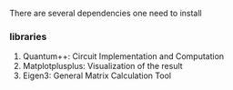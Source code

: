 There are several dependencies one need to install

### libraries
1. Quantum++: Circuit Implementation and Computation
2. Matplotplusplus: Visualization of the result
3. Eigen3: General Matrix Calculation Tool 

